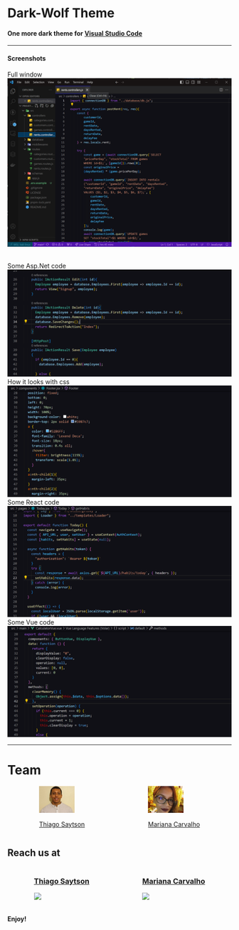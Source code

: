 # Dark-Wolf Theme

#### One more dark theme for <a href="http://code.visualstudio.com/">Visual Studio Code</a>

<hr>

#### Screenshots
<span>Full window</span>
<img src="./assets/images/Full window.png">

<br>
<span>Some Asp.Net code</span>
<img src="./assets/images/aspnet.png">

<br>
<span>How it looks with css</span>
<img src="./assets/images/css.png">

<br>
<span>Some React code</span>
<img src="./assets/images/React.png">

<br>
<span>Some Vue code</span>
<img src="./assets/images/vue.png">
<hr>

# Team
<div style="display:flex; justify-content:space-around">
<a href="https://tsaytson.github.io">
  <img src="./assets/images/thiago.jpg" width="80px">
  <p>Thiago Saytson</p>
</a>

<a href="https://www.linkedin.com/in/mariana-s-carvalho/">
  <img src="./assets/images/mariana.jpg" width="80px">
  <p>Mariana Carvalho</p>
</a>
</div>

## Reach us at
<div style="display:flex; justify-content:space-around">
<a href="https://www.linkedin.com/in/thiago-saytson/">
<h3>Thiago Saytson</h3>
<img src="https://img.shields.io/badge/LinkedIn-0077B5?style=for-the-badge&logo=linkedin&logoColor=white">
</a>

<a href="https://www.linkedin.com/in/mariana-s-carvalho/">
<h3>Mariana Carvalho</h3>
<img src="https://img.shields.io/badge/LinkedIn-0077B5?style=for-the-badge&logo=linkedin&logoColor=white">
</a>
</div>

<br>

**Enjoy!**
